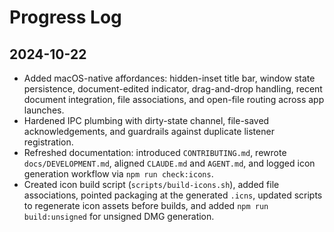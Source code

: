 # Progress Log

## 2024-10-22
- Added macOS-native affordances: hidden-inset title bar, window state persistence, document-edited indicator, drag-and-drop handling, recent document integration, file associations, and open-file routing across app launches.
- Hardened IPC plumbing with dirty-state channel, file-saved acknowledgements, and guardrails against duplicate listener registration.
- Refreshed documentation: introduced `CONTRIBUTING.md`, rewrote `docs/DEVELOPMENT.md`, aligned `CLAUDE.md` and `AGENT.md`, and logged icon generation workflow via `npm run check:icons`.
- Created icon build script (`scripts/build-icons.sh`), added file associations, pointed packaging at the generated `.icns`, updated scripts to regenerate icon assets before builds, and added `npm run build:unsigned` for unsigned DMG generation.

